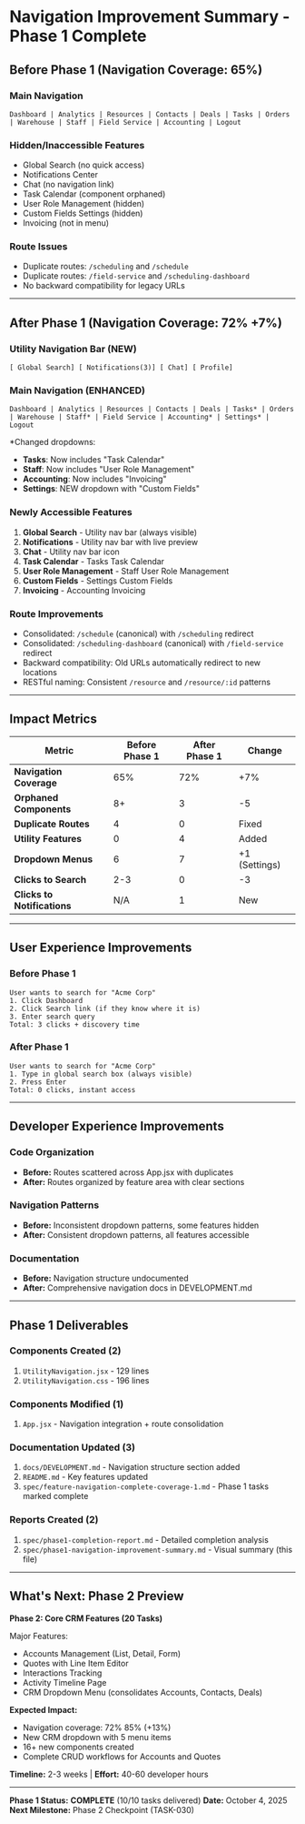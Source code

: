 ﻿# Navigation Improvement Summary - Phase 1 Complete

## Before Phase 1 (Navigation Coverage: 65%)

### Main Navigation
```
Dashboard | Analytics | Resources | Contacts | Deals | Tasks | Orders | Warehouse | Staff | Field Service | Accounting | Logout
```

### Hidden/Inaccessible Features
- Global Search (no quick access)
- Notifications Center
- Chat (no navigation link)
- Task Calendar (component orphaned)
- User Role Management (hidden)
- Custom Fields Settings (hidden)
- Invoicing (not in menu)

### Route Issues
- Duplicate routes: `/scheduling` and `/schedule`
- Duplicate routes: `/field-service` and `/scheduling-dashboard`
- No backward compatibility for legacy URLs

---

## After Phase 1 (Navigation Coverage: 72%  +7%)

### Utility Navigation Bar (NEW)
```
[ Global Search] [ Notifications(3)] [ Chat] [ Profile]
```

### Main Navigation (ENHANCED)
```
Dashboard | Analytics | Resources | Contacts | Deals | Tasks* | Orders | Warehouse | Staff* | Field Service | Accounting* | Settings* | Logout
```

*Changed dropdowns:
- **Tasks**: Now includes "Task Calendar"
- **Staff**: Now includes "User Role Management"
- **Accounting**: Now includes "Invoicing"
- **Settings**: NEW dropdown with "Custom Fields"

### Newly Accessible Features
1.  **Global Search** - Utility nav bar (always visible)
2.  **Notifications** - Utility nav bar with live preview
3.  **Chat** - Utility nav bar icon
4.  **Task Calendar** - Tasks  Task Calendar
5.  **User Role Management** - Staff  User Role Management
6.  **Custom Fields** - Settings  Custom Fields
7.  **Invoicing** - Accounting  Invoicing

### Route Improvements
-  Consolidated: `/schedule` (canonical) with `/scheduling` redirect
-  Consolidated: `/scheduling-dashboard` (canonical) with `/field-service` redirect
-  Backward compatibility: Old URLs automatically redirect to new locations
-  RESTful naming: Consistent `/resource` and `/resource/:id` patterns

---

## Impact Metrics

| Metric | Before Phase 1 | After Phase 1 | Change |
|--------|----------------|---------------|---------|
| **Navigation Coverage** | 65% | 72% |  +7% |
| **Orphaned Components** | 8+ | 3 |  -5 |
| **Duplicate Routes** | 4 | 0 |  Fixed |
| **Utility Features** | 0 | 4 |  Added |
| **Dropdown Menus** | 6 | 7 |  +1 (Settings) |
| **Clicks to Search** | 2-3 | 0 |  -3 |
| **Clicks to Notifications** | N/A | 1 |  New |

---

## User Experience Improvements

### Before Phase 1
```
User wants to search for "Acme Corp"
1. Click Dashboard
2. Click Search link (if they know where it is)
3. Enter search query
Total: 3 clicks + discovery time
```

### After Phase 1
```
User wants to search for "Acme Corp"
1. Type in global search box (always visible)
2. Press Enter
Total: 0 clicks, instant access
```

---

## Developer Experience Improvements

### Code Organization
- **Before:** Routes scattered across App.jsx with duplicates
- **After:** Routes organized by feature area with clear sections

### Navigation Patterns
- **Before:** Inconsistent dropdown patterns, some features hidden
- **After:** Consistent dropdown patterns, all features accessible

### Documentation
- **Before:** Navigation structure undocumented
- **After:** Comprehensive navigation docs in DEVELOPMENT.md

---

## Phase 1 Deliverables

### Components Created (2)
1.  `UtilityNavigation.jsx` - 129 lines
2.  `UtilityNavigation.css` - 196 lines

### Components Modified (1)
1.  `App.jsx` - Navigation integration + route consolidation

### Documentation Updated (3)
1.  `docs/DEVELOPMENT.md` - Navigation structure section added
2.  `README.md` - Key features updated
3.  `spec/feature-navigation-complete-coverage-1.md` - Phase 1 tasks marked complete

### Reports Created (2)
1.  `spec/phase1-completion-report.md` - Detailed completion analysis
2.  `spec/phase1-navigation-improvement-summary.md` - Visual summary (this file)

---

## What's Next: Phase 2 Preview

**Phase 2: Core CRM Features (20 Tasks)**

Major Features:
-  Accounts Management (List, Detail, Form)
-  Quotes with Line Item Editor
-  Interactions Tracking
-  Activity Timeline Page
-  CRM Dropdown Menu (consolidates Accounts, Contacts, Deals)

**Expected Impact:**
- Navigation coverage: 72%  85% (+13%)
- New CRM dropdown with 5 menu items
- 16+ new components created
- Complete CRUD workflows for Accounts and Quotes

**Timeline:** 2-3 weeks | **Effort:** 40-60 developer hours

---

**Phase 1 Status:**  **COMPLETE** (10/10 tasks delivered)
**Date:** October 4, 2025
**Next Milestone:** Phase 2 Checkpoint (TASK-030)
